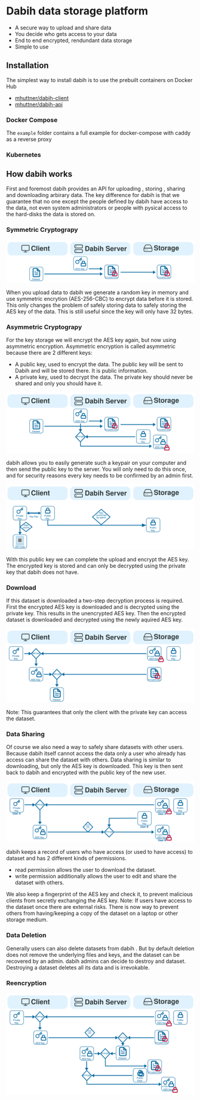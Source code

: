# Dabih data storage platform

- A secure way to upload and share data
- You decide who gets access to your data
- End to end encrypted, rendundant data storage
- Simple to use

## Installation

The simplest way to install dabih is to use the prebuilt containers on Docker
Hub

- [mhuttner/dabih-client](https://hub.docker.com/repository/docker/mhuttner/dabih-client/general)
- [mhuttner/dabih-api](https://hub.docker.com/repository/docker/mhuttner/dabih-api/general)

### Docker Compose

The `example` folder contains a full example for docker-compose with caddy as a reverse proxy


### Kubernetes


## How dabih works

First and foremost dabih provides an API for uploading , storing , sharing and
downloading arbirary data. The key difference for dabih is that we guarantee
that no one except the people defined by dabih have access to the data, not even
system administrators or people with pysical access to the hard-disks the data
is stored on.

### Symmetric Cryptograpy

![Upload](./client/public/images/docs/upload.svg)

When you upload data to dabih we generate a random key in memory and use
symmetric encrytion (AES-256-CBC) to encrypt data before it is stored. This only
changes the problem of safely storing data to safely storing the AES key of the
data. This is still useful since the key will only have 32 bytes.

### Asymmetric Cryptograpy

For the key storage we will encrypt the AES key again, but now using asymmetric
encryption. Asymmetric encryption is called asymmetric because there are 2
different keys:

- A public key, used to encrypt the data. The public key will be sent to Dabih
  and will be stored there. It is public information.
- A private key, used to decrypt the data. The private key should never be
  shared and only you should have it.

![Upload full](./client/public/images/docs/upload_full.svg)

dabih allows you to easily generate such a keypair on your computer and then
send the public key to the server. You will only need to do this once, and for
security reasons every key needs to be confirmed by an admin first.

![Key Upload](./client/public/images/docs/key_upload.svg)

With this public key we can complete the upload and encrypt the AES key. The
encrypted key is stored and can only be decrypted using the private key that
dabih does not have.

### Download

If this dataset is downloaded a two-step decryption process is
required. First the encrypted AES key is downloaded and is decrypted using the
private key. This results in the unencrypted AES key. Then the encrypted dataset
is downloaded and decrypted using the newly aquired AES key.

![Download](./client/public/images/docs/download.svg)

Note: This guarantees that only the client with the private key can access the
dataset.

### Data Sharing

Of course we also need a way to safely share datasets with other users. Because
dabih itself cannot access the data only a user who already has access can share
the dataset with others. Data sharing is similar to downloading, but only the
AES key is downloaded. This key is then sent back to dabih and encrypted with
the public key of the new user.

![Sharing](./client/public/images/docs/share.svg)

dabih keeps a record of users who have access (or used to have access) to
dataset and has 2 different kinds of permissions.

- read permission allows the user to download the dataset.
- write permission additionally allows the user to edit and share the dataset
  with others.

We also keep a fingerprint of the AES key and check it, to prevent malicious
clients from secretly exchanging the AES key. Note: If users have access to the
dataset once there are external risks. There is now way to prevent others from
having/keeping a copy of the dataset on a laptop or other storage medium.

### Data Deletion

Generally users can also delete datasets from dabih . But by default deletion
does not remove the underlying files and keys, and the dataset can be recovered
by an admin. dabih admins can decide to destroy and dataset. Destroying a
dataset deletes all its data and is irrevokable.

### Reencryption

![Reencryption](./client/public/images/docs/reencrypt.svg)

